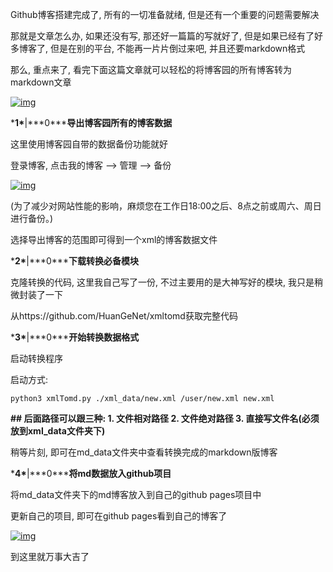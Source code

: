 Github博客搭建完成了, 所有的一切准备就绪, 但是还有一个重要的问题需要解决

那就是文章怎么办, 如果还没有写, 那还好一篇篇的写就好了, 但是如果已经有了好多博客了, 但是在别的平台, 不能再一片片倒过来吧, 并且还要markdown格式

 

那么, 重点来了, 看完下面这篇文章就可以轻松的将博客园的所有博客转为markdown文章

 [![img](https://img2018.cnblogs.com/common/1432315/201911/1432315-20191114141006784-1026569901.jpg)](https://img2018.cnblogs.com/common/1432315/201911/1432315-20191114141006784-1026569901.jpg)

 

***1\***|***0\*****导出博客园所有的博客数据**

这里使用博客园自带的数据备份功能就好

登录博客, 点击我的博客 --> 管理 --> 备份

[![img](https://img2018.cnblogs.com/common/1432315/201911/1432315-20191114122950031-645946055.png)](https://img2018.cnblogs.com/common/1432315/201911/1432315-20191114122950031-645946055.png)

(为了减少对网站性能的影响，麻烦您在工作日18:00之后、8点之前或周六、周日进行备份。)

选择导出博客的范围即可得到一个xml的博客数据文件

 

***2\***|***0\*****下载转换必备模块**

克隆转换的代码, 这里我自己写了一份, 不过主要用的是大神写好的模块, 我只是稍微封装了一下

 从https://github.com/HuanGeNet/xmltomd获取完整代码

 

***3\***|***0\*****开始转换数据格式**

启动转换程序

启动方式:

```
python3 xmlTomd.py ./xml_data/new.xml /user/new.xml new.xml
```

**## 后面路径可以跟三种: 1. 文件相对路径 2. 文件绝对路径 3. 直接写文件名(必须放到xml_data文件夹下)**

稍等片刻, 即可在md_data文件夹中查看转换完成的markdown版博客

 

***4\***|***0\*****将md数据放入github项目**

将md_data文件夹下的md博客放入到自己的github pages项目中

更新自己的项目, 即可在github pages看到自己的博客了 

 

[![img](https://img2018.cnblogs.com/common/1432315/201911/1432315-20191114141348255-1378058933.jpg)](https://img2018.cnblogs.com/common/1432315/201911/1432315-20191114141348255-1378058933.jpg) 

到这里就万事大吉了
